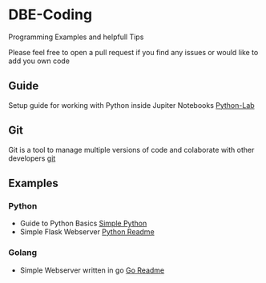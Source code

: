 # DBE-Coding
Programming Examples and helpfull Tips 

Please feel free to open a pull request if you find any issues or would like to add you own code 

## Guide
Setup guide for working with Python inside Jupiter Notebooks [Python-Lab](Jupiter_Notebook_Lab/README.md) 

## Git
Git is a tool to manage multiple versions of code and colaborate with other developers
[git](git/README.md)

## Examples
### Python
- Guide to Python Basics [Simple Python](simple_python/README.md)
- Simple Flask Webserver [Python Readme](flask_server/README.md)
### Golang
- Simple Webserver written in go [Go Readme](go_server/README.md)